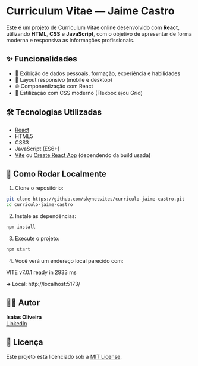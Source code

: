 # Curriculum Vitae — Jaime Castro

Este é um projeto de Curriculum Vitae online desenvolvido com **React**, utilizando **HTML**, **CSS** e **JavaScript**, com o objetivo de apresentar de forma moderna e responsiva as informações profissionais.

## ✨ Funcionalidades

- 📄 Exibição de dados pessoais, formação, experiência e habilidades
- 📱 Layout responsivo (mobile e desktop)
- 🌐 Componentização com React
- 🎨 Estilização com CSS moderno (Flexbox e/ou Grid)

## 🛠️ Tecnologias Utilizadas

- [React](https://reactjs.org/)
- HTML5
- CSS3
- JavaScript (ES6+)
- [Vite](https://vitejs.dev/) ou [Create React App](https://create-react-app.dev/) (dependendo da build usada)

## 🚀 Como Rodar Localmente

1. Clone o repositório:
```bash
git clone https://github.com/skynetsites/curriculo-jaime-castro.git
cd curriculo-jaime-castro
```

2. Instale as dependências:
```bash
npm install
```

3. Execute o projeto:
```bash
npm start
```

4. Você verá um endereço local parecido com:

VITE v7.0.1 ready in 2933 ms

➜ Local: http://localhost:5173/

## 🧑‍💻 Autor

**Isaias Oliveira**  
[LinkedIn](https://www.linkedin.com/in/skynetsites/)

## 📄 Licença

Este projeto está licenciado sob a [MIT License](https://opensource.org/licenses/MIT).
```





